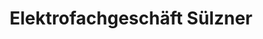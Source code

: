 ---
title: "Elektrofachgeschäft Sülzner"
url: /amt-creuzburg/elektrofachgeschaeft-suelzner/
shop: Elektrisch
---